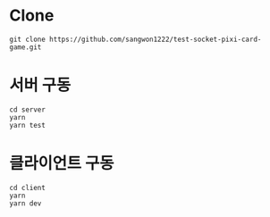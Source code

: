 # Clone

```
git clone https://github.com/sangwon1222/test-socket-pixi-card-game.git
```

# 서버 구동

```
cd server
yarn
yarn test
```

# 클라이언트 구동

```
cd client
yarn
yarn dev
```

